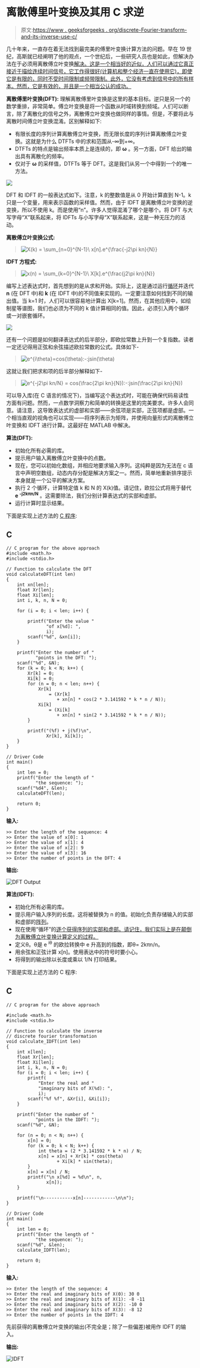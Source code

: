 # 离散傅里叶变换及其用 C 求逆

> 原文:[https://www . geeksforgeeks . org/discrete-Fourier-transform-and-its-inverse-use-c/](https://www.geeksforgeeks.org/discrete-fourier-transform-and-its-inverse-using-c/)

几十年来，一直存在着无法找到最完美的傅里叶变换计算方法的问题。早在 19 世纪，高斯就已经阐明了他的观点，一个世纪后，一些研究人员也是如此，但解决办法在于必须用离散傅立叶变换[解决。这是一个相当好的近似，人们可以通过它真正接近于描绘连续时间信号，它工作得很好(计算机和整个经济一直在使用它)，即使它是有限的，同时不受时间限制或频带限制。此外，它没有考虑到信号中的所有样本。然而，它是有效的，并且是一个相当公认的成功。](https://www.geeksforgeeks.org/how-to-compute-a-discrete-fourier-transform-coefficients-directly-in-java/)

**离散傅里叶变换(DFT):** 理解离散傅里叶变换是这里的基本目标。逆只是另一个的数学重排，非常简单。傅立叶变换是将一个函数从时域转换到频域。人们可以断言，除了离散化的信号之外，离散傅立叶变换也做同样的事情。但是，不要将此与离散时间傅立叶变换混淆。区别解释如下:

*   有限长度的序列计算离散傅立叶变换，而无限长度的序列计算离散傅立叶变换。这就是为什么 DTFTs 中的求和范围从-∞到+∞。
*   DTFTs 的特点是输出频率本质上是连续的，即 **ω** 。另一方面，DFT 给出的输出具有离散化的频率。
*   仅对于 **ω** 的采样值，DTFTs 等于 DFT。这是我们从另一个中得到一个的唯一方法。

[![](img/b9e8f857dbbb156f39b258ddf21e057f.png)](https://media.geeksforgeeks.org/wp-content/uploads/20210625114402/DFTDTFT.png)

DFT 和 IDFT 的一般表达式如下。注意，k 的整数值是从 0 开始计算直到 N-1。k 只是一个变量，用来表示函数的采样值。然而，由于 IDFT 是离散傅立叶变换的逆变换，所以不使用 k。而是使用“n”。许多人觉得混淆了哪个是哪个。将 DFT 与大写字母“X”联系起来，将 IDFTs 与小写字母“X”联系起来，这是一种无压力的活动。

**离散傅立叶变换公式:**

> ![X(k) = \sum_{n=0}^{N-1}\ x[n].e^{\frac{-j2\pi kn}{N}}](img/1f22551f28e35fdd24f9ec6eea7b737e.png "Rendered by QuickLaTeX.com")

**IDFT 方程式:**

> ![x(n) = \sum_{k=0}^{N-1}\ X[k].e^{\frac{j2\pi kn}{N}}](img/ce8d1090b8eedab9eae713ab0119d9af.png "Rendered by QuickLaTeX.com")

编写上述表达式时，首先想到的是从求和开始。实际上，这是通过运行[循环](https://www.geeksforgeeks.org/loops-in-c-and-cpp/)并迭代 **n** (在 DFT 中)和 **k** (在 IDFT 中)的不同值来实现的。一定要注意如何找到不同的输出值。当 k=1 时，人们可以很容易地计算出 X[k=1]。然而，在其他应用中，如绘制星等谱图，我们也必须为不同的 k 值计算相同的值。因此，必须引入两个循环或一对嵌套循环。

[![](img/d5a7192526e0a4e26a4d5778edc53571.png)](https://media.geeksforgeeks.org/wp-content/uploads/20210626145430/DFTalgo.jpg)

还有一个问题是如何翻译表达式的后半部分，即欧拉常数上升到一个复指数。读者一定还记得用正弦和余弦描述欧拉常数的公式。具体如下-

> ![e^{i\theta}=cos(\theta)\:-\:jsin(\theta) ](img/1d9d954ae0fb2c28465a47c6c02725ab.png "Rendered by QuickLaTeX.com")

这就让我们把求和项的后半部分解释如下-

> ![e^{-j2\pi kn/N} = cos(\frac{2\pi kn}{N})\:-\:jsin(\frac{2\pi kn}{N})](img/99c814265d16be2c405009e622aecb4b.png "Rendered by QuickLaTeX.com")

可以导入库(在 C 语言的情况下)，当编写这个表达式时，可能在确保代码易读性方面有问题。然而，一点数学洞察力和简单的转换是这里的完美要求。许多人会同意。请注意，这导致表达式的虚部和实部——余弦项是实部，正弦项都是虚部。一个相当直观的视角也可以实现——将序列表示为矩阵，并使用向量形式的离散傅立叶变换和 IDFT 进行计算。这最好在 MATLAB 中解决。

**算法(DFT):**

*   初始化所有必需的库。
*   提示用户输入离散傅立叶变换中的点数。
*   现在，您可以初始化数组，并相应地要求输入序列。这纯粹是因为无法在 c 语言中声明空数组，动态内存分配是解决方案之一。然而，简单地重新排序提示本身就是一个公平的解决方案。
*   执行 2 个循环，计算特定值 k 和 N 的 X(k)值。请记住，欧拉公式将用于替代 **e <sup>-j2kπn/N</sup>** 。这需要除法，我们分别计算表达式的实部和虚部。
*   运行计算时显示结果。

下面是实现上述方法的 [C 程序](https://www.geeksforgeeks.org/c/):

## C

```
// C program for the above approach
#include <math.h>
#include <stdio.h>

// Function to calculate the DFT
void calculateDFT(int len)
{
    int xn[len];
    float Xr[len];
    float Xi[len];
    int i, k, n, N = 0;

    for (i = 0; i < len; i++) {

        printf("Enter the value "
               "of x[%d]: ",
               i);
        scanf("%d", &xn[i]);
    }

    printf("Enter the number of "
           "points in the DFT: ");
    scanf("%d", &N);
    for (k = 0; k < N; k++) {
        Xr[k] = 0;
        Xi[k] = 0;
        for (n = 0; n < len; n++) {
            Xr[k]
                = (Xr[k]
                   + xn[n] * cos(2 * 3.141592 * k * n / N));
            Xi[k]
                = (Xi[k]
                   + xn[n] * sin(2 * 3.141592 * k * n / N));
        }

        printf("(%f) + j(%f)\n",
               Xr[k], Xi[k]);
    }
}

// Driver Code
int main()
{
    int len = 0;
    printf("Enter the length of "
           "the sequence: ");
    scanf("%d4", &len);
    calculateDFT(len);

    return 0;
}
```

**输入:**

```
>> Enter the length of the sequence: 4
>> Enter the value of x[0]: 1
>> Enter the value of x[1]: 4
>> Enter the value of x[2]: 9
>> Enter the value of x[3]: 16
>> Enter the number of points in the DFT: 4
```

**输出:**

![DFT Output](img/2f25738c10d9abb6d07a047662d01875.png)

**算法(IDFT):**

*   初始化所有必需的库。
*   提示用户输入序列的长度。这将被替换为 n 的值。初始化负责存储输入的实部和虚部的[阵列](https://www.geeksforgeeks.org/introduction-to-arrays/)。
*   现在使用“循环”的[逐个获得序列的实部和虚部。请记住，我们实际上是在颠倒为离散傅立叶变换计算定义的过程。](https://www.geeksforgeeks.org/loops-in-c-and-cpp/)
*   定义θ。θ是 e <sup>iθ</sup> 的欧拉转换中 e 升高到的指数，即θ= 2kπn/n。
*   用余弦和正弦计算 x[n]。使用表达中的符号时要小心。
*   将得到的输出除以长度或乘以 1/N 打印结果。

下面是实现上述方法的 C 程序:

## C

```
// C program for the above approach

#include <math.h>
#include <stdio.h>

// Function to calculate the inverse
// discrete fourier transformation
void calculate_IDFT(int len)
{
    int x[len];
    float Xr[len];
    float Xi[len];
    int i, k, n, N = 0;
    for (i = 0; i < len; i++) {
        printf(
            "Enter the real and "
            "imaginary bits of X(%d): ",
            i);
        scanf("%f %f", &Xr[i], &Xi[i]);
    }

    printf("Enter the number of "
           "points in the IDFT: ");
    scanf("%d", &N);

    for (n = 0; n < N; n++) {
        x[n] = 0;
        for (k = 0; k < N; k++) {
            int theta = (2 * 3.141592 * k * n) / N;
            x[n] = x[n] + Xr[k] * cos(theta)
                   + Xi[k] * sin(theta);
        }
        x[n] = x[n] / N;
        printf("\n x[%d] = %d\n", n,
               x[n]);
    }

    printf("\n-----------x[n]------------\n\n");
}

// Driver Code
int main()
{
    int len = 0;
    printf("Enter the length of "
           "the sequence: ");
    scanf("%d", &len);
    calculate_IDFT(len);

    return 0;
}
```

**输入:**

```
>> Enter the length of the sequence: 4
>> Enter the real and imaginary bits of X(0): 30 0
>> Enter the real and imaginary bits of X(1): -8 -11
>> Enter the real and imaginary bits of X(2): -10 0
>> Enter the real and imaginary bits of X(3): -8 12
>> Enter the number of points in the IDFT: 4
```

先前获得的离散傅立叶变换的输出(不完全是；除了一些偏差)被用作 IDFT 的输入。

**输出:**

![IDFT](img/bb3dd107cc83aa361d0f4b2ac667bc46.png)